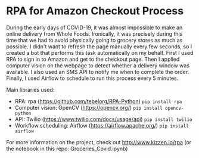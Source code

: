 # RPA for Amazon Checkout Process

During the early days of COVID-19, it was almost impossible to make an online delivery from Whole Foods. Ironically, it was precisely during this time that we had to avoid physically going to grocery stores as much as possible. I didn't want to refresh the page manually every few seconds, so I created a bot that performs this task automatically on my behalf. First I used RPA to sign in to Amazon and get to the checkout page. Then I applied computer vision on the webpage to detect whether a delivery window was available. I also used an SMS API to notify me when to complete the order. Finally, I used Airflow to schedule to run this process every 5 minutes. 

Main libraries used: <br>
- RPA: rpa (https://github.com/tebelorg/RPA-Python) `pip install rpa`
- Computer vision: OpenCV (https://opencv.org/) `pip install opencv-python`
- API: Twilio (https://www.twilio.com/docs/usage/api) `pip install twilio`
- Workflow scheduling: Airflow (https://airflow.apache.org/) `pip install airflow`

For more information on the project, check out http://www.kizzen.io/rpa (or the notebook in this repo: Groceries_Covid.ipynb)
